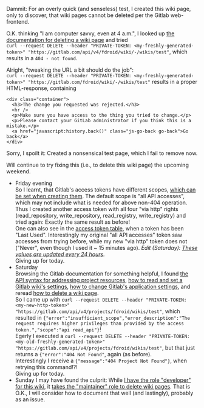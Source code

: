 Dammit: For an overly quick (and senseless) test, I created this wiki page, only to discover, that wiki pages cannot be deleted per the Gitlab web-frontend.

O.K. thinking "I am computer savvy, even at 4 a.m.", I looked up [the documentation for deleting a wiki page](https://docs.gitlab.com/ee/api/wikis.html#delete-a-wiki-page) and tried<br />
`curl --request DELETE --header "PRIVATE-TOKEN: <my-freshly-generated-token>" "https://gitlab.com/api/v4/fdroid/wiki/-/wikis/test"`, which results in a `404 - not found`.

Alright, "tweaking the URL a bit should do the job":<br />
`curl --request DELETE --header "PRIVATE-TOKEN: <my-freshly-generated-token>" "https://gitlab.com/fdroid/wiki/-/wikis/test"` results in a proper HTML-response, containing
  ```
  <div class="container">
    <h3>The change you requested was rejected.</h3>
    <hr />
    <p>Make sure you have access to the thing you tried to change.</p>
    <p>Please contact your GitLab administrator if you think this is a mistake.</p>
    <a href="javascript:history.back()" class="js-go-back go-back">Go back</a>
  </div>
  ```
Sorry, I spoilt it: Created a nonsensical test page, which I fail to remove now.

Will continue to try fixing this (i.e., to delete this wiki page) the upcoming weekend.
* Friday evening<br />
  So I learnt, that Gitlab's access tokens have different scopes, [which can be set when creating them](https://gitlab.com/-/profile/personal_access_tokens).  The default scope is "all API accesses", which may not include what is needed for above non-404 operation.<br />
  Thus I created another access token with all four "via http" rights (read_repository, 
write_repository, read_registry, write_registry) and tried again: Exactly the same result as before!<br />
  One can also see in the [access token table](https://gitlab.com/-/profile/personal_access_tokens), when a token has been "Last Used".  Interestingly my original  "all API accesses" token saw accesses from trying before, while my new "via http" token does not ("Never", even though I used it ~ 15 minutes ago).  *Edit (Saturday): [These values are updated every 24 hours](https://docs.gitlab.com/ee/user/profile/personal_access_tokens.html#view-the-last-time-a-token-was-used).*<br />
  Giving up for today.
* Saturday<br />
  Browsing the Gitlab documentation for something helpful, I found [the API syntax for addressing project resources](https://docs.gitlab.com/ee/api/api_resources.html#project-resources), [how to read and set a Gitlab wiki's settings](https://docs.gitlab.com/ee/administration/wikis/index.html), [how to change Gitlab's application settings](https://docs.gitlab.com/ee/api/settings.html#change-application-settings), and reread [how to delete a wiki page](https://docs.gitlab.com/ee/api/wikis.html#delete-a-wiki-page).<br />
  So I came up with `curl --request DELETE --header "PRIVATE-TOKEN: <my-new-http-token>" "https://gitlab.com/api/v4/projects/fdroid/wikis/test"`, which resulted in `{"error":"insufficient_scope","error_description":"The request requires higher privileges than provided by the access token.","scope":"api read_api"}`!<br />
  Egerly I executed a `curl --request DELETE --header "PRIVATE-TOKEN: <my-old-freshly-generated-token>" "https://gitlab.com/api/v4/projects/fdroid/wikis/test"`, but that just returns a `{"error":"404 Not Found"`, again (as before).<br />
  Interestingly I receive a `{"message":"404 Project Not Found"}`, when retrying this command!?!<br />
  Giving up for today.
* Sunday
  I may have found the culprit: While [I have the role "developer" for this wiki](https://gitlab.com/fdroid/wiki/-/project_members?search=olf), it [takes the "maintainer" role to delete wiki pages](https://docs.gitlab.com/ee/user/project/wiki/#delete-a-wiki-page).
  That is O.K., I will consider how to document that well (and lastingly), probably as an issue.